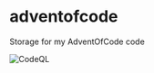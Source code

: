 # adventofcode
Storage for my AdventOfCode code

![CodeQL](https://github.com/darac/adventofcode/workflows/CodeQL/badge.svg)
